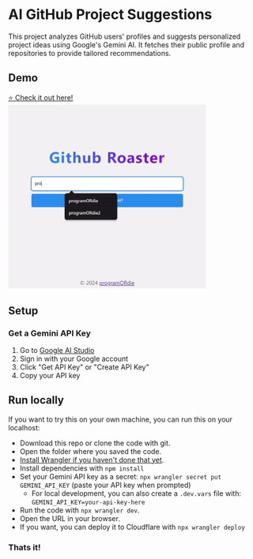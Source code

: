 # AI GitHub Project Suggestions

This project analyzes GitHub users' profiles and suggests personalized project ideas using Google's Gemini AI. It fetches their public profile and repositories to provide tailored recommendations.

## Demo

[⭐ Check it out here!](https://github-roaster.programordie.workers.dev/)
<img src="demo.gif" alt="demo" width="400px">

## Setup

### Get a Gemini API Key

1. Go to [Google AI Studio](https://makersuite.google.com/app/apikey)
2. Sign in with your Google account
3. Click "Get API Key" or "Create API Key"
4. Copy your API key

## Run locally

If you want to try this on your own machine, you can run this on your localhost:

- Download this repo or clone the code with git.
- Open the folder where you saved the code.
- [Install Wrangler if you haven't done that yet](https://developers.cloudflare.com/workers/wrangler/install-and-update/).
- Install dependencies with `npm install`
- Set your Gemini API key as a secret: `npx wrangler secret put GEMINI_API_KEY` (paste your API key when prompted)
  - For local development, you can also create a `.dev.vars` file with: `GEMINI_API_KEY=your-api-key-here`
- Run the code with `npx wrangler dev`.
- Open the URL in your browser.
- If you want, you can deploy it to Cloudflare with `npx wrangler deploy`

### Thats it!

